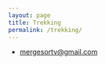 ```yaml
---
layout: page
title: Trekking
permalink: /trekking/
---
```


* [mergesortv@gmail.com](mergesortv@gmail.com)
